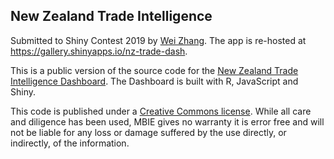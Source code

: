 ## New Zealand Trade Intelligence

Submitted to Shiny Contest 2019 by [Wei Zhang](https://community.rstudio.com/u/weizhang/summary). The app is re-hosted at https://gallery.shinyapps.io/nz-trade-dash.

This is a public version of the source code for the [New Zealand Trade Intelligence Dashboard](http://tradeintelligence.mbie.govt.nz). The Dashboard is built with R, JavaScript and Shiny.

This code is published under a [Creative Commons license](http://creativecommons.org/licenses/by/3.0/nz/). While all care and diligence has been used, MBIE gives no warranty it is error free and will not be liable for any loss or damage suffered by the use directly, or indirectly, of the information.
